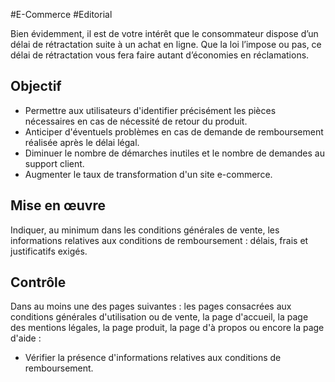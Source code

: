 
#E-Commerce #Editorial

Bien évidemment, il est de votre intérêt que le consommateur dispose d’un délai de rétractation suite à un achat en ligne. Que la loi l’impose ou pas, ce délai de rétractation vous fera faire autant d’économies en réclamations.


## Objectif

* Permettre aux utilisateurs d'identifier précisément les pièces nécessaires en cas de nécessité de retour du produit.
* Anticiper d'éventuels problèmes en cas de demande de remboursement réalisée après le délai légal.
* Diminuer le nombre de démarches inutiles et le nombre de demandes au support client.
* Augmenter le taux de transformation d'un site e-commerce.

## Mise en œuvre

Indiquer, au minimum dans les conditions générales de vente, les informations relatives aux conditions de remboursement : délais, frais et justificatifs exigés.

## Contrôle

Dans au moins une des pages suivantes : les pages consacrées aux conditions générales d'utilisation ou de vente, la page d'accueil, la page des mentions légales, la page produit, la page d'à propos ou encore la page d'aide :

* Vérifier la présence d'informations relatives aux conditions de remboursement.

